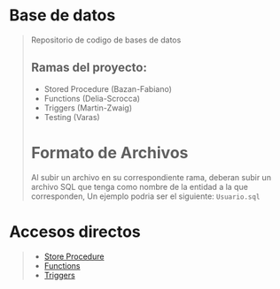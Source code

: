 # Base de datos
> Repositorio de codigo de bases de datos
> ## Ramas del proyecto:
> - Stored Procedure (Bazan-Fabiano)
> - Functions (Delia-Scrocca)
> - Triggers (Martin-Zwaig)
> - Testing (Varas)
> # Formato de Archivos
> Al subir un archivo en su correspondiente rama, deberan subir un archivo SQL  que tenga como nombre de la entidad a la que corresponden, Un ejemplo podria ser el siguiente:
> `Usuario.sql`
# Accesos directos
> - [Store Procedure]()
> - [Functions]()
> - [Triggers]()
